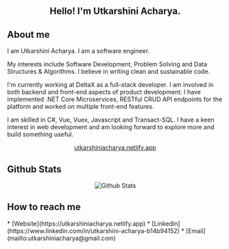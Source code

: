 <h2 align="center">Hello! I'm Utkarshini Acharya.</h2>

<h2>About me</h2>
<p>I am Utkarshini Acharya. I am a software engineer.</p>
<p>My interests include Software Development, Problem Solving and Data Structures & Algorithms.  I believe in writing clean and sustainable code.</p>
<p>I'm currently working at DeltaX as a full-stack developer. I am involved in both backend and front-end aspects of product development. I have implemented .NET Core Microservices, RESTful CRUD API endpoints for the platform and worked on multiple front-end features.</p>
<p>I am skilled in C#, Vue, Vuex, Javascript and Transact-SQL. I have a keen interest in web development and am looking forward to explore more and build something useful.</p>
<p align="center">
    <a href="https://utkarshiniacharya.netlify.app" target="_blank">
        utkarshiniacharya.netlify.app
    </a>
</p>

<h2>Github Stats</h2>
<p align="center">
    <img src="https://github-readme-stats.vercel.app/api?username=utkarshiniacharya&count_private=true&show_icons=true&theme=midnight-purple" alt="Github Stats" />
</p>

<h2>How to reach me</h2>
* [Website](https://utkarshiniacharya.netlify.app)
* [LinkedIn](https://www.linkedin.com/in/utkarshini-acharya-b14b94152)
* [Email](mailto:utkarshiniacharya@gmail.com)
